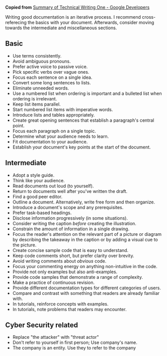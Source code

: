 **Copied from** [Summary of Technical Writing One - Google Developers](https://developers.google.com/tech-writing/one/summary)

Writing good documentation is an iterative process. I recommend cross-referecing the basics with your document. Afterwards, consider moving towards the intermediate and miscellaneous sections.

## Basic
-   Use terms consistently.
-   Avoid ambiguous pronouns.
-   Prefer active voice to passive voice.
-   Pick specific verbs over vague ones.
-   Focus each sentence on a single idea.
-   Convert some long sentences to lists.
-   Eliminate unneeded words.
-   Use a numbered list when ordering is important and a bulleted list when ordering is irrelevant.
-   Keep list items parallel.
-   Start numbered list items with imperative words.
-   Introduce lists and tables appropriately.
-   Create great opening sentences that establish a paragraph's central point.
-   Focus each paragraph on a single topic.
-   Determine what your audience needs to learn.
-   Fit documentation to your audience.
-   Establish your document's key points at the start of the document.


## Intermediate
-   Adopt a style guide.
-   Think like your audience.
-   Read documents out loud (to yourself).
-   Return to documents well after you've written the draft.
-   Find a good peer editor.
-   Outline a document. Alternatively, write free form and then organize.
-   Introduce a document's scope and any prerequisites.
-   Prefer task-based headings.
-   Disclose information progressively (in some situations).
-   Consider writing the caption _before_ creating the illustration.
-   Constrain the amount of information in a single drawing.
-   Focus the reader's attention on the relevant part of a picture or diagram by describing the takeaway in the caption or by adding a visual cue to the picture.
-   Create concise sample code that is easy to understand.
-   Keep code comments short, but prefer clarity over brevity.
-   Avoid writing comments about _obvious_ code.
-   Focus your commenting energy on anything non-intuitive in the code.
-   Provide not only examples but also anti-examples.
-   Provide code samples that demonstrate a range of complexity.
-   Make a practice of continuous revision.
-   Provide different documentation types for different categories of users.
-   Compare and contrast with something that readers are already familiar with.
-   In tutorials, reinforce concepts with examples.
-   In tutorials, note problems that readers may encounter.


## Cyber Security related
- Replace "the attacker" with "threat actor"
- Don't refer to yourself in first person; Use company's name.
- The company is an entity. Use they to refer to the company